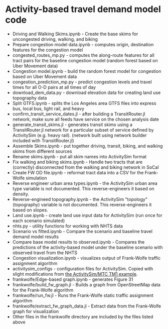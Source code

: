 # Activity-based travel demand model code

- Driving and Walking Skims.ipynb - Create the base skims for uncongested driving, walking, and biking
- Prepare congestion model data.ipynb - computes origin, destination features for the congestion model
- congested_routes_mp.py - computes the along-route features for all tract pairs for the baseline congestion model (random forest based on Uber Movement data)
- Congestion model.ipynb - build the random forest model for congestion based on Uber Movement data
- congestion_prediction_mp.py - predict congestion levels and travel times for all O-D pairs at all times of day
- download_dem_data.py - download elevation data for creating land use topography data
- Split GTFS.ipynb - splits the Los Angeles area GTFS files into express bus, local bus, light rail, and heavy 
- confirm_transit_service_dates.jl - after building a TransitRouter.jl network, make sure all feeds have service on the chosen analysis date
- generate_transit_skims.jl - generates transit skims using a TransitRouter.jl network for a particular subset of service defined by ActivitySim (e.g. heavy rail). (network built using network builder included with TransitRouter.jl)
- Assemble Skims.ipynb - put together driving, transit, biking, and walking skims from different sources
- Rename skims.ipynb - put all skim names into ActivitySim format
- Fix walking and biking skims.ipynb - Handle two tracts that are (correctly) disconnected from the walking and biking network in SoCal
- Create FW OD file.ipynb - reformat tract data into a CSV for the Frank-Wolfe simulation
- Reverse engineer urban area types.ipynb - the ActivitySim urban area type variable is not documented. This reverse-engineers it based on density.
- Reverse-engineed topography.ipynb - the ActivitySim "topology" (topography) variable is not documented. This reverse-engineers it based on slopes.
- Land use.ipynb - create land use input data for ActivitySim (run once for each scenario simulated)
- nhts.py - utility functions for working with NHTS data
- Scenario vs fitted.ipynb - Compare the scenario and baseline travel demand model results
- Compare base model results to observed.ipynb - Compares the predictions of the activity-based model under the baseline scenario with observed travel from the NHTS
- Congestion visualization.ipynb - visualizes output of Frank-Wolfe traffic assignment algorithm
- activitysim_configs - configuration files for ActivitySim. Copied with slight modifications from [the ActivitySim/MTC TM1 example](https://activitysim.github.io/activitysim/examples.html#example-mtc).
- frankwolfe/Edge-based graph.ipynb - generates Figure 31
- frankwolfe/build_fw_graph.jl - Builds a graph from OpenStreetMap data for the Frank-Wolfe algorithm
- frankwolfe/run_fw.jl - Runs the Frank-Wolfe static traffic assignment algorithm
- frankwolfe/extract_fw_graph_data.jl - Extract data from the Frank-Wolfe graph for visualization
- Other files in the frankwolfe directory are included by the files listed above
